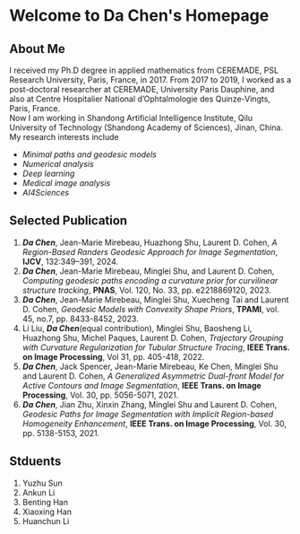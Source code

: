 # Welcome to Da Chen's Homepage
## About Me
I received my Ph.D degree in applied mathematics from CEREMADE,  PSL Research University, Paris, France, in 2017. 
From 2017 to 2019, I worked as a post-doctoral researcher at CEREMADE, University Paris Dauphine, and also at Centre Hospitalier National d’Ophtalmologie des Quinze-Vingts, Paris, France.  
Now I am working in Shandong Artificial Intelligence Institute, Qilu University of Technology (Shandong Academy of Sciences), Jinan, China. 
My research interests include 
- *Minimal paths and geodesic models*
- *Numerical analysis*
- *Deep learning*
- *Medical image analysis*
- *AI4Sciences*

## Selected Publication
1. ***Da Chen***, Jean-Marie Mirebeau, Huazhong Shu, Laurent D. Cohen, *A Region-Based Randers Geodesic Approach for Image Segmentation*, **IJCV**, 132:349–391, 2024.
2. ***Da Chen***, Jean-Marie Mirebeau, Minglei Shu, and Laurent D. Cohen, *Computing geodesic paths encoding a curvature prior for curvilinear structure tracking*, **PNAS**, Vol. 120, No. 33, pp. e2218869120, 2023.
3. ***Da Chen***, Jean-Marie Mirebeau, Minglei Shu, Xuecheng Tai and Laurent D. Cohen, *Geodesic Models with Convexity Shape Priors*, **TPAMI**, vol. 45, no.7, pp. 8433-8452, 2023.
4. Li Liu, ***Da Chen***(equal contribution), Minglei Shu, Baosheng Li, Huazhong Shu, Michel Paques, Laurent D. Cohen, *Trajectory Grouping with Curvature Regularization for Tubular Structure Tracing*, **IEEE Trans. on Image Processing**, Vol 31, pp. 405-418, 2022.
5. ***Da Chen***, Jack Spencer, Jean-Marie Mirebeau, Ke Chen, Minglei Shu and Laurent D. Cohen, *A Generalized Asymmetric Dual-front Model for Active Contours and Image Segmentation*, **IEEE Trans. on Image Processing**, Vol. 30, pp. 5056-5071, 2021.
6. ***Da Chen***, Jian Zhu, Xinxin Zhang, Minglei Shu and Laurent D. Cohen, *Geodesic Paths for Image Segmentation with Implicit Region-based Homogeneity Enhancement*, **IEEE Trans. on Image Processing**, Vol. 30, pp. 5138-5153, 2021.

## Stduents
1. Yuzhu Sun
2. Ankun Li
3. Benting Han
4. Xiaoxing Han
5. Huanchun Li
